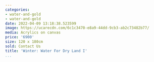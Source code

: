 ```yaml
---
categories:
- water-and-gold
- water-and-gold
date: 2022-04-09 13:18:38.523599
image: https://ucarecdn.com/6c1c3470-e8a9-44dd-9cb3-ab2c73482b77/
media: Acrylics on canvas
price: '6900'
size: 120 x 180cm
sold: Contact Us
title: 'Winter: Water For Dry Land I'
...
```

